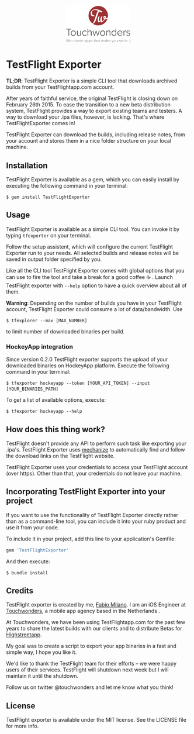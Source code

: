<h3 align="center">
  <a href="http://www.touchwonders.com"><img src="assets/tw_logo.png" alt="Touchwonders Logo" style="width:35%;"/></a>
</h3>

# TestFlight Exporter
**TL;DR**: TestFlight Exporter is a simple CLI tool that downloads archived builds from your TestFlightapp.com account.

After years of faithful service, the original TestFlight is closing down on February 26th 2015. To ease the transition to a new beta distribution system, TestFlight provides a way to export existing teams and testers. A way to download your .ipa files, however, is lacking. That's where TestFlightExporter comes in!

TestFlight Exporter can download the builds, including release notes, from your account and stores them in a nice folder structure on your local machine.

## Installation

TestFlight Exporter is available as a gem, which you can easily install by executing the following command in your terminal:

    $ gem install TestFlightExporter

## Usage

TestFlight Exporter is available as a simple CLI tool.
You can invoke it by typing `tfexporter` on your terminal.

Follow the setup assistent, which will configure the current TestFlight Exporter run to your needs. All selected builds and release notes will be saved in output folder specified by you.

Like all the CLI tool TestFlight Exporter comes with global options that you can use to fire the tool and take a break for a good coffee :coffee: .
Launch TestFlight exporter with `--help` option to have a quick overview about all of them.

**Warning**: Depending on the number of builds you have in your TestFlight account, TestFlight Exporter could consume a lot of data/bandwidth. Use

    $ tfexplorer --max [MAX_NUMBER]

to limit number of downloaded binaries per build.

### HockeyApp integration

Since version 0.2.0 TestFlight exporter supports the upload of your downloaded binaries on HockeyApp platform.
Execute the following command in your terminal:

    $ tfexporter hockeyapp --token [YOUR_API_TOKEN] --input [YOUR_BINARIES_PATH]


To get a list of available options, execute:

    $ tfexporter hockeyapp --help

## How does this thing work?

TestFlight doesn't provide any API to perform such task like exporting your .ipa's. TestFlight Exporter uses [mechanize](https://github.com/sparklemotion/mechanize) to  automatically find and follow the download links on the TestFlight website.

TestFlight Exporter uses your credentials to access your TestFlight account (over https). Other than that, your credentials do not leave your machine.

## Incorporating TestFlight Exporter into your project
If you want to use the functionality of TestFlight Exporter directly rather than as a command-line tool, you can include it into your ruby product and use it from your code.

To include it in your project, add this line to your application's Gemfile:

```ruby
gem 'TestFlightExporter'
```

And then execute:

    $ bundle install

## Credits

TestFlight exporter is created by me, [Fabio Milano](https://twitter.com/fabiom_milano). I am an iOS Engineer at [Touchwonders](http://www.touchwonders.com/),
a mobile app agency based in the Netherlands .

At Touchwonders, we have been using TestFlightapp.com for the past few years to share the latest builds with our clients and to distribute Betas for [Highstreetapp](http://www.highstreetapp.com).

My goal was to create a script to export your app binaries in a fast and simple way, I hope you like it.

We'd like to thank the TestFlight team for their efforts – we were happy users of their services.
TestFlight will shutdown next week but I will maintain it until the shutdown.

Follow us on twitter @touchwonders and let me know what you think!

## License

TestFlight exporter is available under the MIT license. See the LICENSE file for more info.
